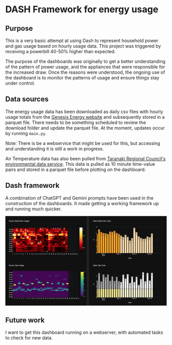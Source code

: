 # DASH Framework for energy usage

## Purpose

This is a very basic attempt at using Dash to represent household power and gas usage based on hourly usage data. This project was triggered by receiving a powerbill 40-50% higher than expected. 

The purpose of the dashboards was originally to get a better understanding of the pattern of power usage, and the appliances that were responsible for the increased draw. Once the reasons were understood, the ongoing use of the dashboard is to monitor the patterns of usage and ensure things stay under control.

## Data sources 
The energy usage data has been downloaded as daily csv files with hourly usage totals from the [Genesis Energy website](https://www.genesisenergy.co.nz) and subsequently stored in a parquet file. There needs to be something scheduled to review the download folder and update the parquet file. At the moment, updates occur by running `main.py`.

Note: There is be a webservice that might be used for this, but accessing and understanding it is still a work in progress. 

Air Temperature data has also been pulled from [Taranaki Regional Council's](https://www.trc.govt.nz/) [environmental data service](https://extranet.trc.govt.nz/getdata/boo.hts). This data is pulled as 10 minute time-value pairs and stored in a parquet file before plotting on the dashboard.

## Dash framework
A combination of ChatGPT and Gemini prompts have been used in the construction of the dashboards. It made getting a working framework up and running much quicker.


![dashboard](dashboard-heatmaps-barplots.png)

## Future work

I want to get this dashboard running on a webserver, with automated tasks to check for new data. 